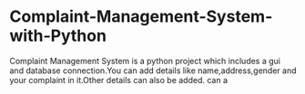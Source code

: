 # Complaint-Management-System-with-Python
Complaint Management System is a python project which includes a gui and database connection.You can add details like name,address,gender and your complaint in it.Other details can also be added. can a
